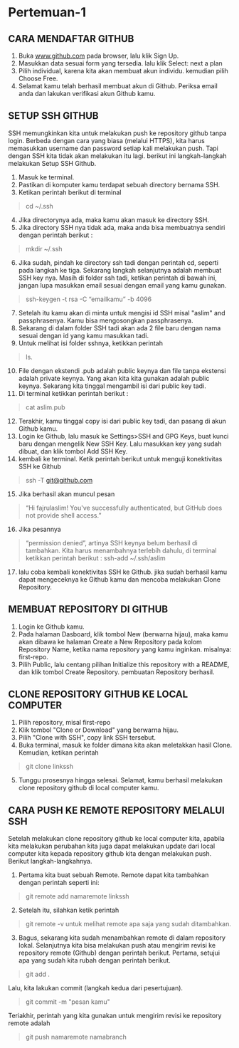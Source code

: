# Pertemuan-1

## CARA  MENDAFTAR GITHUB
1. Buka www.github.com pada browser, lalu klik Sign Up.
2. Masukkan data sesuai form yang tersedia. lalu klik Select: next a plan
3. Pilih individual, karena kita akan membuat akun individu. kemudian pilih Choose Free.
4. Selamat kamu telah berhasil membuat akun di Github. Periksa email anda dan lakukan verifikasi akun Github kamu.


## SETUP SSH GITHUB
SSH memungkinkan kita untuk melakukan push ke repository github tanpa login. Berbeda dengan cara yang biasa (melalui HTTPS), kita harus memasukkan username dan password setiap kali melakukan push. Tapi dengan SSH kita tidak akan melakukan itu lagi.
berikut ini langkah-langkah melakukan Setup SSH Github.

1. Masuk ke terminal.
2. Pastikan di komputer kamu terdapat sebuah directory bernama SSH.
3. Ketikan perintah berikut di terminal
> cd ~/.ssh
4. Jika directorynya ada, maka kamu akan masuk ke directory SSH.
5. Jika directory SSH nya tidak ada, maka anda bisa membuatnya sendiri dengan perintah berikut :
> mkdir ~/.ssh
6. Jika sudah, pindah ke directory ssh tadi dengan perintah cd, seperti pada langkah ke tiga. Sekarang langkah selanjutnya adalah membuat SSH key nya. Masih di folder ssh tadi, ketikan perintah di bawah ini, jangan lupa masukkan email sesuai dengan email yang kamu gunakan.
> ssh-keygen  -t rsa -C “emailkamu” -b 4096
7. Setelah itu kamu akan di minta untuk mengisi id SSH misal "aslim" and passphrasenya. Kamu bisa mengosongkan passphrasenya. 
8. Sekarang di dalam folder SSH tadi akan ada 2 file baru dengan nama sesuai dengan id yang kamu masukkan tadi.
9. Untuk melihat isi folder sshnya, ketikkan perintah 
> ls.
10. File dengan ekstendi .pub adalah public keynya dan file tanpa ekstensi adalah private keynya. Yang akan kita kita gunakan adalah public keynya. Sekarang kita tinggal mengambil isi dari public key tadi.
11. Di terminal ketikkan perintah berikut :
> cat aslim.pub
12. Terakhir, kamu tinggal copy isi dari public key tadi, dan pasang di akun Github kamu.
13. Login ke Github, lalu masuk ke Settings>SSH and GPG Keys, buat kunci baru dengan mengelik New SSH Key. Lalu masukkan key yang sudah dibuat, dan klik tombol Add SSH Key.
14. kembali ke terminal. Ketik perintah berikut untuk menguji konektivitas SSH ke Github
> ssh -T git@github.com
15. Jika berhasil akan muncul pesan 
> “Hi fajrulaslim! You've successfully authenticated, but GitHub does not provide shell access.”
16. Jika pesannya 
> “permission denied”, 
artinya SSH keynya belum berhasil di tambahkan. Kita harus menambahnya terlebih dahulu, di terminal ketikkan perintah berikut :
> ssh-add ~/.ssh/aslim
17. lalu coba kembali konektivitas SSH ke Github. jika sudah berhasil kamu dapat mengeceknya ke Github kamu dan mencoba melakukan Clone Repository.

## MEMBUAT REPOSITORY DI GITHUB
1. Login ke Github kamu.
2. Pada halaman Dasboard, klik tombol New (berwarna hijau), maka kamu akan dibawa ke halaman Create a New Repository
pada kolom Repository Name, ketika nama repository yang kamu inginkan. misalnya: first-repo.
3. Pilih Public, lalu centang pilihan Initialize this repository with a README, dan klik tombol Create Repository.
 pembuatan Repository berhasil.
 
## CLONE REPOSITORY GITHUB KE LOCAL COMPUTER
1. Pilih repository, misal first-repo
2. Klik tombol "Clone or Download" yang berwarna hijau.
3. Pilih "Clone with SSH", copy link SSH tersebut.
4. Buka terminal, masuk ke folder dimana kita akan meletakkan hasil Clone. Kemudian, ketikan perintah 
> git clone linkssh
5. Tunggu prosesnya hingga selesai. Selamat, kamu berhasil melakukan clone repository github di local computer kamu.
 
 ## CARA PUSH KE REMOTE REPOSITORY MELALUI SSH
 Setelah melakukan clone repository github ke local computer kita, apabila kita melakukan perubahan kita juga dapat melakukan update dari local computer kita kepada repository github kita dengan melakukan push. Berikut langkah-langkahnya.
 1. Pertama kita buat sebuah Remote. Remote dapat kita tambahkan dengan perintah seperti ini:
 > git remote add namaremote linkssh
 2. Setelah itu, silahkan ketik perintah 
 > git remote -v 
 untuk melihat remote apa saja yang sudah ditambahkan.
 3. Bagus, sekarang kita sudah menambahkan remote di dalam repository lokal.
 Selanjutnya kita bisa melakukan push atau mengirim revisi ke repository remote (Github) dengan perintah berikut.
 Pertama, setujui apa yang sudah kita rubah dengan perintah berikut.
 
 > git add .
 
 Lalu, kita lakukan commit (langkah kedua dari pesertujuan).
 
 > git commit -m "pesan kamu"
 
 Teriakhir, perintah yang kita gunakan untuk mengirim revisi ke repository remote adalah
 
 > git push namaremote namabranch
